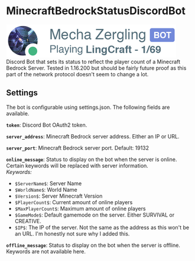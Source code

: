 # MinecraftBedrockStatusDiscordBot
![preview image](https://raw.githubusercontent.com/AntonBergaker/MinecraftBedrockStatusDiscordBot/master/images/preview.png)  
Discord Bot that sets its status to reflect the player count of a Minecraft Bedrock Server. Tested in 1.16.200 but should be fairly future proof as this part of the network protocol doesn't seem to change a lot.

## Settings
The bot is configurable using settings.json. The following fields are available.

**`token`**: Discord Bot OAuth2 token.

**`server_address`**: Minecraft Bedrock server address. Either an IP or URL.

**`server_port`**: Minecraft Bedrock server port. Default: 19132

**`online_message`**: Status to display on the bot when the server is online. Certain keywords will be replaced with server information.  
*Keywords:*
* `$ServerName$`: Server Name  
* `$WorldName$`: World Name  
* `$Version$`: Server Minecraft Version  
* `$PlayerCount$`: Current amount of online players  
* `$MaxPlayerCount$`: Maximum amount of online players  
* `$GameMode$`: Default gamemode on the server. Either SURVIVAL or CREATIVE.  
* `$IP$`: The IP of the server. Not the same as the address as this won't be an URL. I'm honestly not sure why I added this.  

**`offline_message`**: Status to display on the bot when the server is offline. Keywords are not available here.
